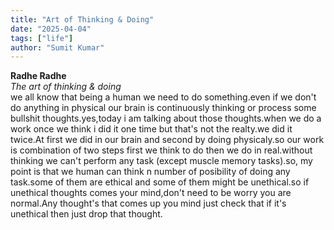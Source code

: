 ```yaml
---
title: "Art of Thinking & Doing"
date: "2025-04-04"
tags: ["life"]
author: "Sumit Kumar"
---
```

**Radhe Radhe** \
*The art of thinking & doing* \
we all know that being a human we need to do something.even if we don't do anything in physical our brain is continuously thinking or process some bullshit thoughts.yes,today i am talking about those thoughts.when we do a work once we think i did it one time but that's not the realty.we did it twice.At first we did in our brain and second by doing physicaly.so our work is combination of two steps first we think to do then we do in real.without thinking we can't perform any task (except muscle memory tasks).so, my point is that we human can think n number of posibility of doing any task.some of them are ethical and some of them might be unethical.so if unethical thoughts comes your mind,don't need to be worry you are normal.Any thought's that comes up you mind just check that if it's unethical then just drop that thought.
 


